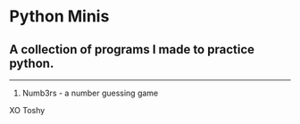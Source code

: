 # Python Minis
## A collection of programs I made to practice python.
---
1. Numb3rs - a number guessing game



XO
Toshy
